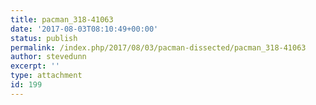 ```yaml
---
title: pacman_318-41063
date: '2017-08-03T08:10:49+00:00'
status: publish
permalink: /index.php/2017/08/03/pacman-dissected/pacman_318-41063
author: stevedunn
excerpt: ''
type: attachment
id: 199
---
```

<!DOCTYPE html PUBLIC "-//W3C//DTD HTML 4.0 Transitional//EN" "http://www.w3.org/TR/REC-html40/loose.dtd">
<?xml encoding="UTF-8">
